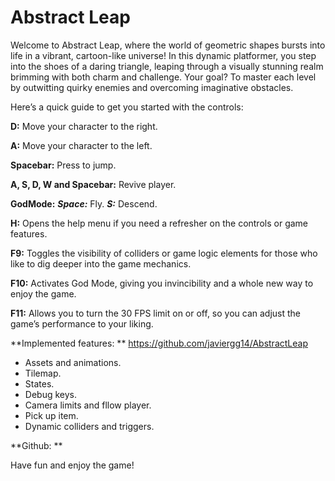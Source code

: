 # Abstract Leap

Welcome to Abstract Leap, where the world of geometric shapes bursts into life in a vibrant, cartoon-like universe! In this dynamic platformer, you step into the shoes of a daring triangle, leaping through a visually stunning realm brimming with both charm and challenge. Your goal? To master each level by outwitting quirky enemies and overcoming imaginative obstacles.

Here’s a quick guide to get you started with the controls:

**D:** Move your character to the right.

**A:** Move your character to the left.

**Spacebar:** Press to jump.

**A, S, D, W and Spacebar:** Revive player.

**GodMode:**
   ***Space:*** Fly.
   ***S:*** Descend.

**H:** Opens the help menu if you need a refresher on the controls or game features.

**F9:** Toggles the visibility of colliders or game logic elements for those who like to dig deeper into the game mechanics.

**F10:** Activates God Mode, giving you invincibility and a whole new way to enjoy the game.

**F11:** Allows you to turn the 30 FPS limit on or off, so you can adjust the game’s performance to your liking.

**Implemented features: ** https://github.com/javiergg14/AbstractLeap

- Assets and animations.
- Tilemap.
- States.
- Debug keys.
- Camera limits and fllow player.
- Pick up item.
- Dynamic colliders and triggers.

**Github: ** 

Have fun and enjoy the game!
